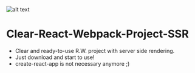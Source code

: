 ![alt text](https://www.datagraphi.com/media/article_pics/articles/react.png)
# Clear-React-Webpack-Project-SSR
* Clear and ready-to-use  R.W. project with server side rendering.
* Just download and start to use!
* create-react-app is not necessary anymore ;)
